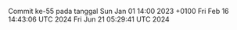 Commit ke-55 pada tanggal Sun Jan 01 14:00 2023 +0100
Fri Feb 16 14:43:06 UTC 2024
Fri Jun 21 05:29:41 UTC 2024

